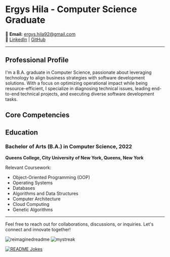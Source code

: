 # Ergys Hila - Computer Science Graduate


   
📧 **Email:** ergys.hila92@gmail.com  
🔗 [LinkedIn](<LINKEDIN_PROFILE_LINK>) | [GitHub](<GITHUB_PROFILE_LINK>)

---

## Professional Profile

I'm a  B.A. graduate in Computer Science, passionate about leveraging technology to align business strategies with software development solutions. With a focus on optimizing operational impact while being resource-efficient, I specialize in diagnosing technical issues, leading end-to-end technical projects, and executing diverse software development tasks.
## Core Competencies



## Education

### Bachelor of Arts (B.A.) in Computer Science, 2022
**Queens College, City University of New York, Queens, New York**

Relevant Coursework:
- Object-Oriented Programming (OOP)
- Operating Systems
- Databases
- Algorithms and Data Structures
- Computer Architecture
- Cloud Computing
- Genetic Algorithms

---

Feel free to reach out for collaborations, discussions, or inquiries. Let's connect and innovate together!


<img src="https://myreadme.vercel.app/api/embed/ergys25?panels=userstatistics,toplanguages,commitgraph" alt="reimaginedreadme" />

<img src="https://github-readme-streak-stats.herokuapp.com/?user=ergys25&theme=tokyonight" alt="mystreak"/>

<a href="https://readme-jokes.vercel.app"><img align="center" src="https://readme-jokes.vercel.app/api" alt="README Jokes"></a>




